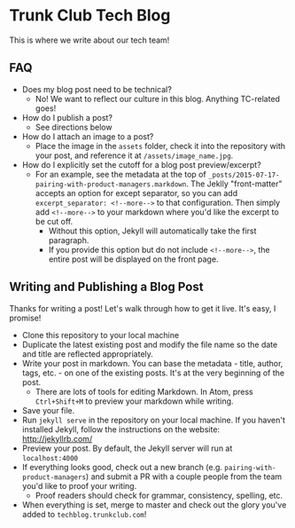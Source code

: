 # Trunk Club Tech Blog

This is where we write about our tech team!

## FAQ
* Does my blog post need to be technical?
  * No! We want to reflect our culture in this blog. Anything TC-related goes!
* How do I publish a post?
  * See directions below
* How do I attach an image to a post?
  * Place the image in the `assets` folder, check it into the repository with your post, and reference it at `/assets/image_name.jpg`.
* How do I explicitly set the cutoff for a blog post preview/excerpt?
  * For an example, see the metadata at the top of `_posts/2015-07-17-pairing-with-product-managers.markdown`. The Jeklly "front-matter" accepts an option for except separator, so you can add `excerpt_separator: <!--more-->` to that configuration. Then simply add `<!--more-->` to your markdown where you'd like the excerpt to be cut off.
    * Without this option, Jekyll will automatically take the first paragraph.
    * If you provide this option but do not include `<!--more-->`, the entire post will be displayed on the front page.

## Writing and Publishing a Blog Post
Thanks for writing a post! Let's walk through how to get it live. It's easy, I promise!
* Clone this repository to your local machine
* Duplicate the latest existing post and modify the file name so the date and title are reflected appropriately.
* Write your post in markdown. You can base the metadata - title, author, tags, etc. - on one of the existing posts. It's at the very beginning of the post.
  * There are lots of tools for editing Markdown. In Atom, press `Ctrl+Shift+M` to preview your markdown while writing.
* Save your file.
* Run `jekyll serve` in the repository on your local machine. If you haven't installed Jekyll, follow the instructions on the website: http://jekyllrb.com/
* Preview your post. By default, the Jekyll server will run at `localhost:4000`
* If everything looks good, check out a new branch (e.g. `pairing-with-product-managers`) and submit a PR with a couple people from the team you'd like to proof your writing.
  * Proof readers should check for grammar, consistency, spelling, etc.
* When everything is set, merge to master and check out the glory you've added to `techblog.trunkclub.com`!
